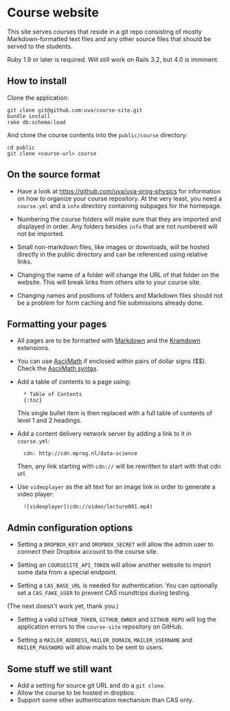 Course website
==============

This site serves courses that reside in a git repo consisting of mostly Markdown-formatted text files and any other source files that should be served to the students.

Ruby 1.9 or later is required. Will still work on Rails 3.2, but 4.0 is imminent.

How to install
--------------

Clone the application:

	git clone git@github.com:uva/course-site.git
	bundle install
	rake db:schema:load

And clone the course contents into the `public/course` directory:

	cd public
	git clone <course-url> course

On the source format
--------------------

* Have a look at https://github.com/uva/uva-prog-physics for information on
  how to organize your course repository. At the very least, you need a
  `course.yml` and a `info` directory containing subpages for the homepage.

* Numbering the course folders will make sure that they are imported and
  displayed in order. Any folders besides `info` that are not numbered will
  not be imported.

* Small non-markdown files, like images or downloads, will be hosted directly
  in the public directory and can be referenced using relative links.

* Changing the name of a folder will change the URL of that folder on the
  website. This will break links from others site to your course site.

* Changing names and positions of folders and Markdown files should not be a
  problem for form caching and file submissions already done.

Formatting your pages
----------------------

* All pages are to be formatted with [Markdown] and the [Kramdown] extensions.

* You can use [AsciiMath] if enclosed within pairs of dollar signs ($$). Check
  the [AsciiMath syntax].

* Add a table of contents to a page using:

		* Table of Contents
		{:toc}

    This single bullet item is then replaced with a full table of contents of
    level 1 and 2 headings.

[Markdown]: http://daringfireball.net/projects/markdown/syntax
[Kramdown]: http://kramdown.rubyforge.org/syntax.html
[AsciiMath]: http://www.wjagray.co.uk/maths/ASCIIMathTutorial.html
[AsciiMath syntax]: http://www.intmath.com/help/send-math-email-syntax.php

* Add a content delivery network server by adding a link to it in
  `course.yml`:

		cdn: http://cdn.mprog.nl/data-science

    Then, any link starting with `cdn://` will be rewritten to start with
    that cdn url.

* Use `videoplayer` as the alt text for an image link in order to generate a video player:

        ![videoplayer](cdn://video/lecture001.mp4)

Admin configuration options
---------------------------

* Setting a `DROPBOX_KEY` and `DROPBOX_SECRET` will allow the admin user to
  connect their Dropbox account to the course site.

* Setting an `COURSESITE_API_TOKEN` will allow another website to import some data from a special endpoint.

* Setting a `CAS_BASE_URL` is needed for authentication. You can optionally set a `CAS_FAKE_USER` to prevent CAS roundtrips during testing.

(The next doesn't work yet, thank you.)

* Setting a valid `GITHUB_TOKEN`, `GITHUB_OWNER` and `GITHUB_REPO` will log
  the application errors to the `course-site` repository on GitHub.

* Setting a `MAILER_ADDRESS`, `MAILER_DOMAIN`, `MAILER_USERNAME` and `MAILER_PASSWORD` will allow mails to be sent to users.

Some stuff we still want
------------------------

* Add a setting for source git URL and do a `git clone`.
* Allow the course to be hosted in dropbox.
* Support some other authentication mechanism than CAS only.
